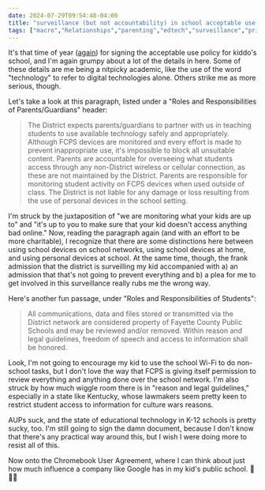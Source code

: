 ```yaml
---
date: 2024-07-29T09:54:48-04:00
title: "surveillance (but not accountability) in school acceptable use policies"
tags: ["macro","Relationships","parenting","edtech","surveillance","privacy","Kentucky","Kentucky General Assembly","Chromebooks","Google"]
---
```


It's that time of year ([again](https://spencergreenhalgh.com/myself/school-acceptable-use-policies/)) for signing the acceptable use policy for kiddo's school, and I'm again grumpy about a lot of the details in here. Some of these details are me being a nitpicky academic, like the use of the word "technology" to refer to digital technologies alone. Others strike me as more serious, though.

Let's take a look at this paragraph, listed under a "Roles and Responsibilities of Parents/Guardians" header: 

> The District expects parents/guardians to partner with us in teaching students to use available technology safely and appropriately. Although FCPS devices are monitored and every effort is made to prevent inappropriate use, it's impossible to block all unsuitable content. Parents are accountable for overseeing what students access through any non-District wireless or cellular connection, as these are not maintained by the District. Parents are responsible for monitoring student activity on FCPS devices when used outside of class. The District is not liable for any damage or loss resulting from the use of personal devices in the school setting.

I'm struck by the juxtaposition of "we are monitoring what your kids are up to" and "it's up to you to make sure that your kid doesn't access anything bad online." Now, reading the paragraph again (and with an effort to be more charitable), I recognize that there are some distinctions here between using school devices on school networks, using school devices at home, and using personal devices at school. At the same time, though, the frank admission that the district is surveilling my kid accompanied with a) an admission that that's not going to prevent everything and b) a plea for me to get involved in this surveillance really rubs me the wrong way. 

Here's another fun passage, under "Roles and Responsibilities of Students":

> All communications, data and files stored or transmitted via the District network are considered property of Fayette County Public Schools and may be reviewed and/or removed. Within reason and legal guidelines, freedom of speech and access to information shall be honored.

Look, I'm not going to encourage my kid to use the school Wi-Fi to do non-school tasks, but I don't love the way that FCPS is giving itself permission to review everything and anything done over the school network. I'm also struck by how much wiggle room there is in "reason and legal guidelines," especially in a state like Kentucky, whose lawmakers seem pretty keen to restrict student access to information for culture wars reasons.

AUPs suck, and the state of educational technology in K-12 schools is pretty sucky, too. I'm still going to sign the damn document, because I don't know that there's any practical way around this, but I wish I were doing more to resist all of this.

Now onto the Chromebook User Agreement, where I can think about just how much influence a company like Google has in my kid's public school. 🎉🎉🎉